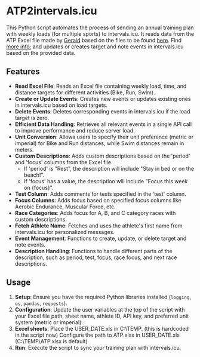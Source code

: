 # ATP2intervals.icu

This Python script automates the process of sending an annual training plan with weekly loads (for multiple sports) to intervals.icu. It reads data from the ATP Excel file made by [Gerald](https://forum.intervals.icu/u/gerald/summary) based on the files to be found [here](https://drive.google.com/drive/folders/1WhIOf2XkGiZBEN_7tX2PSShmF-QXBnBF).
Find [more info:](https://forum.intervals.icu/t/apps-in-excel-a-guide-to-getting-started/20844) and updates or creates target and note events in intervals.icu based on the provided data.

## Features

- **Read Excel File**: Reads an Excel file containing weekly load, time, and distance targets for different activities (Bike, Run, Swim).
- **Create or Update Events**: Creates new events or updates existing ones in intervals.icu based on load targets.
- **Delete Events**: Deletes corresponding events in intervals.icu if the load target is zero.
- **Efficient Data Handling**: Retrieves all relevant events in a single API call to improve performance and reduce server load.
- **Unit Conversion**: Allows users to specify their unit preference (metric or imperial) for Bike and Run distances, while Swim distances remain in meters.
- **Custom Descriptions**: Adds custom descriptions based on the 'period' and 'focus' columns from the Excel file.
  - If 'period' is "Rest", the description will include "Stay in bed or on the beach!".
  - If 'focus' has a value, the description will include "Focus this week on {focus}".
- **Test Column**: Adds comments for tests specified in the 'test' column.
- **Focus Columns**: Adds focus based on specified focus columns like Aerobic Endurance, Muscular Force, etc.
- **Race Categories**: Adds focus for A, B, and C category races with custom descriptions.
- **Fetch Athlete Name**: Fetches and uses the athlete's first name from intervals.icu for personalized messages.
- **Event Management**: Functions to create, update, or delete target and note events.
- **Description Handling**: Functions to handle different parts of the description, such as period, test, focus, race focus, and next race descriptions.

## Usage

1. **Setup**: Ensure you have the required Python libraries installed (`logging`, `os`, `pandas`, `requests`).
2. **Configuration**: Update the user variables at the top of the script with your Excel file path, sheet name, athlete ID, API key, and preferred unit system (metric or imperial).
3. **Excel sheets**: Place the USER_DATE.xls in C:\TEMP. (this is hardcoded in the script now) Configure the path to ATP.xlsx in USER_DATE.xls (C:\TEMP\ATP.xlsx is default) 
4. **Run**: Execute the script to sync your training plan with intervals.icu.

